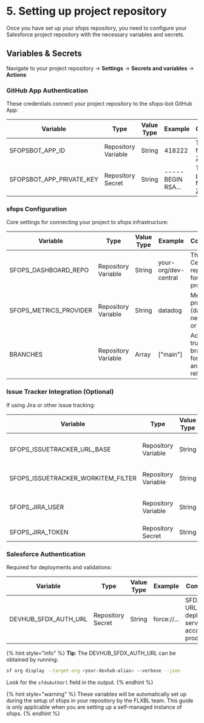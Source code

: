 # 5. Setting up project repository

Once you have set up your sfops repository, you need to configure your Salesforce project repository with the necessary variables and secrets.

## Variables & Secrets

Navigate to your project repository → **Settings** → **Secrets and variables** → **Actions**

### GitHub App Authentication

These credentials connect your project repository to the sfops-bot GitHub App:

| Variable                 | Type                | Value Type | Example           | Comments                                     |
|--------------------------|---------------------|------------|-------------------|----------------------------------------------|
| SFOPSBOT_APP_ID          | Repository Variable | String     | 418222            | The App ID from [step 2](github-app.md)      |
| SFOPSBOT_APP_PRIVATE_KEY | Repository Secret   | String     | -----BEGIN RSA... | The private key from [step 2](github-app.md) |

### sfops Configuration

Core settings for connecting your project to sfops infrastructure:

| Variable               | Type                | Value Type | Example              | Comments                                        |
|------------------------|---------------------|------------|----------------------|-------------------------------------------------|
| SFOPS_DASHBOARD_REPO   | Repository Variable | String     | your-org/dev-central | The Dev Central repository for this project     |
| SFOPS_METRICS_PROVIDER | Repository Variable | String     | datadog              | Metrics provider (datadog, newrelic, or splunk) |
| BRANCHES               | Repository Variable | Array      | ["main"]             | Active trunk branches for build and release     |

### Issue Tracker Integration (Optional)

If using Jira or other issue tracking:

| Variable                           | Type                | Value Type | Example                  | Comments                       |
|------------------------------------|---------------------|------------|--------------------------|--------------------------------|
| SFOPS_ISSUETRACKER_URL_BASE        | Repository Variable | String     | https://jira.example.com | Base URL of your issue tracker |
| SFOPS_ISSUETRACKER_WORKITEM_FILTER | Repository Variable | String     | (FGK\|FFK)-[0-9]{3,4}    | Regex pattern for issue IDs    |
| SFOPS_JIRA_USER                    | Repository Variable | String     | username@jira.com        | Jira username for integration  |
| SFOPS_JIRA_TOKEN                   | Repository Secret   | String     | jira_token_xyz           | Jira API token                 |

### Salesforce Authentication

Required for deployments and validations:

| Variable             | Type              | Value Type | Example     | Comments                                                       |
|----------------------|-------------------|------------|-------------|----------------------------------------------------------------|
| DEVHUB_SFDX_AUTH_URL | Repository Secret | String     | force://... | SFDX Auth URL of your deployment service account in production |

{% hint style="info" %}
**Tip**: The DEVHUB_SFDX_AUTH_URL can be obtained by running:
```bash
sf org display --target-org <your-devhub-alias> --verbose --json
```
Look for the `sfdxAuthUrl` field in the output.
{% endhint %}

{% hint style="warning" %}
These variables will be automatically set up during the setup of sfops in your repository by the FLXBL team. This guide is only applicable when you are setting up a self-managed instance of sfops.
{% endhint %}
